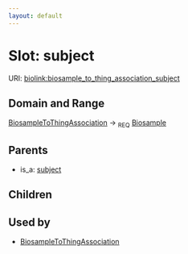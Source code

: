 ```yaml
---
layout: default
---
```



# Slot: subject




URI: [biolink:biosample_to_thing_association_subject](https://w3id.org/biolink/vocab/biosample_to_thing_association_subject)

## Domain and Range

[BiosampleToThingAssociation](BiosampleToThingAssociation.md) ->  <sub>REQ</sub> [Biosample](Biosample.md)

## Parents

 *  is_a: [subject](subject.md)

## Children


## Used by

 * [BiosampleToThingAssociation](BiosampleToThingAssociation.md)
